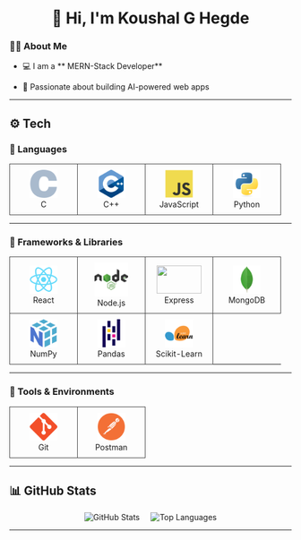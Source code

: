 <h1 align="center">👋 Hi, I'm Koushal G Hegde</h1>




### 👨‍💻 About Me
- 💻 I am a ** MERN-Stack Developer**

- 🚀 Passionate about building AI-powered web apps

---

## ⚙️ Tech

### 🔗 Languages
<table align="center" style="border-collapse: collapse;">
  <tr>
    <td align="center" width="100" style="border: 1px solid #444; border-radius: 10px; padding: 10px;">
      <img src="https://raw.githubusercontent.com/devicons/devicon/master/icons/c/c-original.svg" width="50" height="50"/><br>C
    </td>
    <td align="center" width="100" style="border: 1px solid #444; border-radius: 10px; padding: 10px;">
      <img src="https://raw.githubusercontent.com/devicons/devicon/master/icons/cplusplus/cplusplus-original.svg" width="50" height="50"/><br>C++
    </td>
    <td align="center" width="100" style="border: 1px solid #444; border-radius: 10px; padding: 10px;">
      <img src="https://raw.githubusercontent.com/devicons/devicon/master/icons/javascript/javascript-original.svg" width="50" height="50"/><br>JavaScript
    </td>
    <td align="center" width="100" style="border: 1px solid #444; border-radius: 10px; padding: 10px;">
      <img src="https://raw.githubusercontent.com/devicons/devicon/master/icons/python/python-original.svg" width="50" height="50"/><br>Python
    </td>
  </tr>
</table>

---

### 🔗 Frameworks & Libraries
<table align="center" style="border-collapse: collapse;">
  <tr>
    <td align="center" width="100" style="border: 1px solid #444; border-radius: 10px; padding: 10px;">
      <img src="https://raw.githubusercontent.com/devicons/devicon/master/icons/react/react-original.svg" width="50" height="50"/><br>React
    </td>
    <td align="center" width="100" style="border: 1px solid #444; border-radius: 10px; padding: 10px;">
      <img src="https://raw.githubusercontent.com/devicons/devicon/master/icons/nodejs/nodejs-original-wordmark.svg" width="60" height="60"/><br>Node.js
    </td>
    <td align="center" width="100" style="border: 1px solid #444; border-radius: 10px; padding: 10px;">
      <img src="https://upload.wikimedia.org/wikipedia/commons/6/64/Expressjs.png" width="80" height="50"/><br>Express
    </td>
    <td align="center" width="100" style="border: 1px solid #444; border-radius: 10px; padding: 10px;">
      <img src="https://raw.githubusercontent.com/devicons/devicon/master/icons/mongodb/mongodb-original.svg" width="50" height="50"/><br>MongoDB
    </td>
  </tr>
  <tr>
    <td align="center" width="100" style="border: 1px solid #444; border-radius: 10px; padding: 10px;">
      <img src="https://raw.githubusercontent.com/devicons/devicon/master/icons/numpy/numpy-original.svg" width="50" height="50"/><br>NumPy
    </td>
    <td align="center" width="100" style="border: 1px solid #444; border-radius: 10px; padding: 10px;">
      <img src="https://raw.githubusercontent.com/devicons/devicon/master/icons/pandas/pandas-original.svg" width="50" height="50"/><br>Pandas
    </td>
   
  <td align="center" width="100" style="border: 1px solid #444; border-radius: 10px; padding: 10px;">
      <img src="https://raw.githubusercontent.com/devicons/devicon/master/icons/scikitlearn/scikitlearn-original.svg" width="50" height="50"/><br>Scikit-Learn
    </td>
  </tr>
</table>

---

### 🔗 Tools & Environments
<table align="center" style="border-collapse: collapse;">
  <tr>
    <td align="center" width="100" style="border: 1px solid #444; border-radius: 10px; padding: 10px;">
      <img src="https://raw.githubusercontent.com/devicons/devicon/master/icons/git/git-original.svg" width="50" height="50"/><br>Git
    </td>
    <td align="center" width="100" style="border: 1px solid #444; border-radius: 10px; padding: 10px;">
      <img src="https://raw.githubusercontent.com/devicons/devicon/master/icons/postman/postman-original.svg" width="50" height="50"/><br>Postman
    </td>

  </tr>
</table>



---

## 📊 GitHub Stats
<p align="center">
  <img src="https://github-readme-stats.vercel.app/api?username=koushalgh&show_icons=true&theme=radical" alt="GitHub Stats" height="180"/>
  &nbsp;&nbsp;&nbsp;
  <img src="https://github-readme-stats.vercel.app/api/top-langs/?username=koushalgh&layout=compact&theme=radical" alt="Top Languages" height="180"/>
</p>

---


